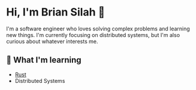 # Hi, I'm Brian Silah 👋

I'm a software engineer who loves solving complex problems and learning new things. I'm currently focusing on distributed systems, but I'm also curious about whatever interests me.

## 🌱 What I'm learning

- [Rust](https://www.rust-lang.org/)
- Distributed Systems


